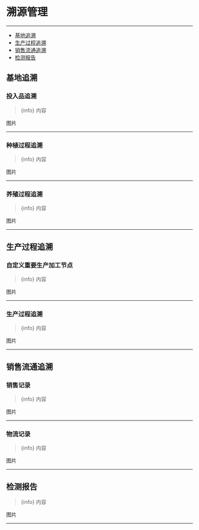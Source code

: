 # 溯源管理

---

- [基地追溯](#section-1)
- [生产过程追溯](#section-2)
- [销售流通追溯](#section-3)
- [检测报告](#section-4)

<a name="section-1"></a>
## 基地追溯
### 投入品追溯
> {info} 内容

<larecipe-card shadow>
    图片
</larecipe-card>

---
### 种植过程追溯
> {info} 内容

<larecipe-card shadow>
    图片
</larecipe-card>

---
### 养殖过程追溯
> {info} 内容

<larecipe-card shadow>
    图片
</larecipe-card>

---


<a name="section-2"></a>
## 生产过程追溯
### 自定义重要生产加工节点
> {info} 内容

<larecipe-card shadow>
    图片
</larecipe-card>

---
### 生产过程追溯
> {info} 内容

<larecipe-card shadow>
    图片
</larecipe-card>

---



<a name="section-3"></a>
## 销售流通追溯
### 销售记录
> {info} 内容

<larecipe-card shadow>
    图片
</larecipe-card>

---
### 物流记录
> {info} 内容

<larecipe-card shadow>
    图片
</larecipe-card>

---




<a name="section-4"></a>
## 检测报告
> {info} 内容

<larecipe-card shadow>
    图片
</larecipe-card>

---

